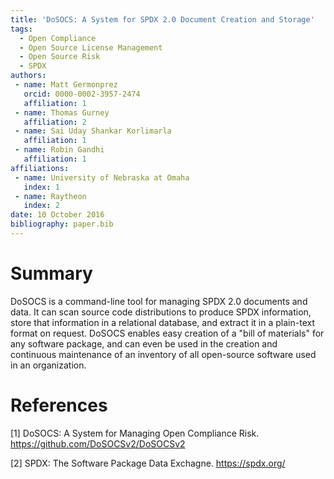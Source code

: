 ```yaml
---
title: 'DoSOCS: A System for SPDX 2.0 Document Creation and Storage'
tags:
  - Open Compliance
  - Open Source License Management
  - Open Source Risk
  - SPDX
authors:
 - name: Matt Germonprez
   orcid: 0000-0002-3957-2474
   affiliation: 1
 - name: Thomas Gurney
   affiliation: 2 
 - name: Sai Uday Shankar Korlimarla
   affiliation: 1
 - name: Robin Gandhi 
   affiliation: 1
affiliations:
 - name: University of Nebraska at Omaha
   index: 1
 - name: Raytheon
   index: 2
date: 10 October 2016
bibliography: paper.bib
---
```


# Summary
DoSOCS is a command-line tool for managing SPDX 2.0 documents and data. It can scan source code distributions to produce SPDX information, store that information in a relational database, and extract it in a plain-text format on request. DoSOCS enables easy creation of a "bill of materials" for any software package, and can even be used in the creation and continuous maintenance of an inventory of all open-source software used in an organization.

# References
[1] DoSOCS: A System for Managing Open Compliance Risk. https://github.com/DoSOCSv2/DoSOCSv2

[2] SPDX: The Software Package Data Exchagne. https://spdx.org/
